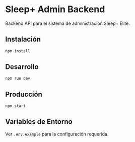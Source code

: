 # Sleep+ Admin Backend

Backend API para el sistema de administración Sleep+ Elite.

## Instalación

```bash
npm install
```

## Desarrollo

```bash
npm run dev
```

## Producción

```bash
npm start
```

## Variables de Entorno

Ver `.env.example` para la configuración requerida.
